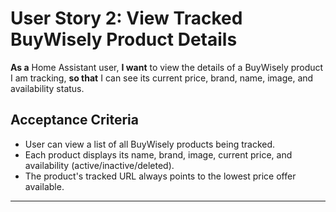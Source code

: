 # User Story 2: View Tracked BuyWisely Product Details

**As a** Home Assistant user,
**I want** to view the details of a BuyWisely product I am tracking,
**so that** I can see its current price, brand, name, image, and availability status.

## Acceptance Criteria
- User can view a list of all BuyWisely products being tracked.
- Each product displays its name, brand, image, current price, and availability (active/inactive/deleted).
- The product's tracked URL always points to the lowest price offer available.

---
